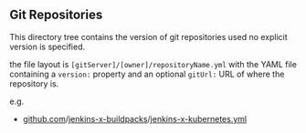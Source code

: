 ## Git Repositories

This directory tree contains the version of git repositories used no explicit version is specified.

the file layout is `[gitServer]/[owner]/repositoryName.yml` with the YAML file containing a `version:` property and an optional `gitUrl:` URL of where the repository is.


e.g.

* [github.com](github.com)/[jenkins-x-buildpacks](github.com/jenkins-x-buildpacks)/[jenkins-x-kubernetes.yml](github.com/jenkins-x-buildpacks/jenkins-x-kubernetes.yml)

